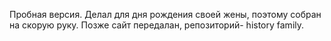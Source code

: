 Пробная версия. Делал для дня рождения своей жены, поэтому собран на скорую руку. Позже сайт передалан, репозиторий- history family. 
